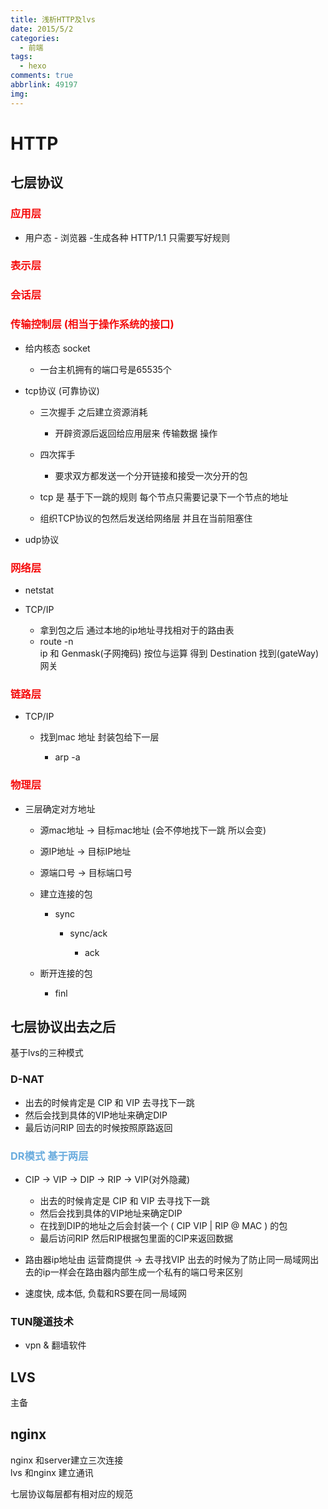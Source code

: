 ```yaml
---
title: 浅析HTTP及lvs
date: 2015/5/2
categories:
  - 前端
tags:
  - hexo
comments: true
abbrlink: 49197
img:
---
```


# HTTP

## 七层协议

### <font color = #F50A0A >应用层</font>

-  用户态   - 浏览器 -生成各种 HTTP/1.1  只需要写好规则

### <font color = #F50A0A >表示层</font>

### <font color = #F50A0A >会话层</font>

### <font color = #F50A0A >传输控制层 (相当于操作系统的接口)</font>

- 给内核态 socket

	- 一台主机拥有的端口号是65535个

- tcp协议 (可靠协议)

	- 三次握手 之后建立资源消耗

		- 开辟资源后返回给应用层来 传输数据 操作

	- 四次挥手

		- 要求双方都发送一个分开链接和接受一次分开的包

	- tcp 是 基于下一跳的规则 每个节点只需要记录下一个节点的地址
	- 组织TCP协议的包然后发送给网络层 并且在当前阻塞住

- udp协议

### <font color = #F50A0A >网络层</font>

- netstat
- TCP/IP

	- 拿到包之后 通过本地的ip地址寻找相对于的路由表
	- route -n  
ip 和 Genmask(子网掩码)   按位与运算  得到 Destination 找到(gateWay)网关

### <font color = #F50A0A >链路层</font>

- TCP/IP

	- 找到mac 地址  封装包给下一层

		- arp -a  

### <font color = #F50A0A >物理层</font>

- 三层确定对方地址 

	- 源mac地址 -> 目标mac地址 (会不停地找下一跳  所以会变)
	- 源IP地址 -> 目标IP地址
	- 源端口号 -> 目标端口号
	- 建立连接的包

		- sync

			- sync/ack

				- ack

	- 断开连接的包

		- finl



##  七层协议出去之后

基于lvs的三种模式

### D-NAT

- 出去的时候肯定是 CIP 和 VIP 去寻找下一跳
- 然后会找到具体的VIP地址来确定DIP
- 最后访问RIP 回去的时候按照原路返回

### <font color = #6AACDE >DR模式 基于两层</font>

- CIP -> VIP -> DIP -> RIP -> VIP(对外隐藏)

	- 出去的时候肯定是 CIP 和 VIP 去寻找下一跳
	- 然后会找到具体的VIP地址来确定DIP
	- 在找到DIP的地址之后会封装一个  ( CIP VIP | RIP @ MAC  ) 的包
	- 最后访问RIP 然后RIP根据包里面的CIP来返回数据

- 路由器ip地址由 运营商提供 -> 去寻找VIP 
出去的时候为了防止同一局域网出去的ip一样会在路由器内部生成一个私有的端口号来区别
- 速度快, 成本低, 负载和RS要在同一局域网

### TUN隧道技术

- vpn & 翻墙软件



## LVS

主备



## nginx 

 nginx 和server建立三次连接  
 lvs 和nginx 建立通讯


七层协议每层都有相对应的规范

